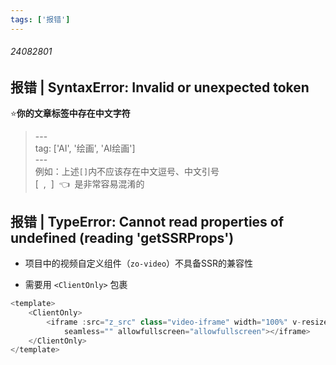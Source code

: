 ```yaml
---
tags: ['报错']
---
```


###### 24082801 

<!-- ## 报错 -->

## 报错 | SyntaxError: Invalid or unexpected token

⭐**你的文章标签中存在中文字符**  
> \-\-\-  
> tag: ['AI', '绘画', 'AI绘画']  
> \-\-\-  
例如：上述`[]`内不应该存在中文逗号、中文引号   
<Badge type='danger'>[ &nbsp;,&nbsp; ] &nbsp;👈 &nbsp;是非常容易混淆的</Badge>


## 报错 | TypeError: Cannot read properties of undefined (reading 'getSSRProps')

- 项目中的视频自定义组件（`zo-video`）不具备SSR的兼容性

- 需要用 `<ClientOnly>` 包裹

```js
<template>
    <ClientOnly>
        <iframe :src="z_src" class="video-iframe" width="100%" v-resize="{ log: true }" frameborder="no" scrolling="no"
            seamless="" allowfullscreen="allowfullscreen"></iframe>
    </ClientOnly>
</template>
```